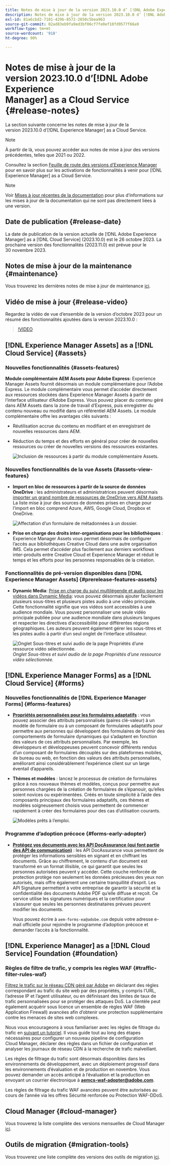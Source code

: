 ```yaml
---
title: Notes de mise à jour de la version 2023.10.0 d’ [!DNL Adobe Experience Manager]  as a Cloud Service.
description: Notes de mise à jour de la version 2023.10.0 d’ [!DNL Adobe Experience Manager]  as a Cloud Service.
exl-id: 81a6cbd2-7101-429b-8572-2650c5bea963
source-git-commit: 02ad83eb9fa9ed3bf06cf7fe0ef10fd9577f66a9
workflow-type: tm+mt
source-wordcount: '918'
ht-degree: 90%

---
```


# Notes de mise à jour de la version 2023.10.0 d’[!DNL Adobe Experience Manager] as a Cloud Service {#release-notes}

La section suivante concerne les notes de mise à jour de la version 2023.10.0 d’[!DNL Experience Manager] as a Cloud Service.

>[!NOTE]
>
>À partir de là, vous pouvez accéder aux notes de mise à jour des versions précédentes, telles que 2021 ou 2022.
>
>Consultez la section [Feuille de route des versions d’Experience Manager](https://experienceleague.adobe.com/docs/experience-manager-release-information/aem-release-updates/update-releases-roadmap.html?lang=fr) pour en savoir plus sur les activations de fonctionnalités à venir pour [!DNL Experience Manager] as a Cloud Service.

>[!NOTE]
>
>Voir [Mises à jour récentes de la documentation](https://experienceleague.adobe.com/docs/experience-manager-release-information/aem-release-updates/doc-updates/documentation-updates.html?lang=fr) pour plus d’informations sur les mises à jour de la documentation qui ne sont pas directement liées à une version.

## Date de publication {#release-date}

La date de publication de la version actuelle de [!DNL Adobe Experience Manager] as a [!DNL Cloud Service] (2023.10.0) est le 26 octobre 2023. La prochaine version des fonctionnalités (2023.11.0) est prévue pour le 30 novembre 2023.

## Notes de mise à jour de la maintenance {#maintenance}

Vous trouverez les dernières notes de mise à jour de maintenance [ici](/help/release-notes/maintenance/latest.md).

## Vidéo de mise à jour {#release-video}

Regardez la vidéo de vue d’ensemble de la version d’octobre 2023 pour un résumé des fonctionnalités ajoutées dans la version 2023.10.0 :

>[!VIDEO](https://video.tv.adobe.com/v/3425186/?quality=12)

## [!DNL Experience Manager Assets] as a [!DNL Cloud Service] {#assets}

### Nouvelles fonctionnalités {#assets-features}

**Module complémentaire AEM Assets pour Adobe Express**: Experience Manager Assets fournit désormais un module complémentaire pour l’Adobe Express. Le module complémentaire vous permet d’accéder directement aux ressources stockées dans Experience Manager Assets à partir de l’interface utilisateur d’Adobe Express. Vous pouvez placer du contenu géré dans AEM Assets dans la zone de travail d’Express, puis enregistrer du contenu nouveau ou modifié dans un référentiel AEM Assets. Le module complémentaire offre les avantages clés suivants :

* Réutilisation accrue du contenu en modifiant et en enregistrant de nouvelles ressources dans AEM.

* Réduction du temps et des efforts en général pour créer de nouvelles ressources ou créer de nouvelles versions des ressources existantes.

  ![Inclusion de ressources à partir du module complémentaire Assets.](/help/assets/assets/aem-assets-add-on-include-assets.png)

### Nouvelles fonctionnalités de la vue Assets {#assets-view-features}

* **Import en bloc de ressources à partir de la source de données OneDrive** : les administrateurs et administratrices peuvent désormais [importer un grand nombre de ressources de OneDrive vers AEM Assets](/help/assets/bulk-import-assets-view.md#onedrive-developer-application). La liste mise à jour des sources de données prises en charge pour l’import en bloc comprend Azure, AWS, Google Cloud, Dropbox et OneDrive.

  ![Affectation d’un formulaire de métadonnées à un dossier.](/help/assets/assets/bulk-import-source-details-onedrive.png)

* **Prise en charge des droits inter-organisations pour les bibliothèques** : Experience Manager Assets vous permet désormais de configurer l’accès aux bibliothèques Creative Cloud dans une autre organisation IMS. Cela permet d’accéder plus facilement aux derniers workflows inter-produits entre Creative Cloud et Experience Manager et réduit le temps et les efforts pour les personnes responsables de la création.

### Fonctionnalités de pré-version disponibles dans [!DNL Experience Manager Assets] {#prerelease-features-assets}

* **Dynamic Media**: [Prise en charge du suivi multilégende et audio pour les vidéos dans Dynamic Media](/help/assets/dynamic-media/video.md#about-msma): vous pouvez désormais ajouter facilement plusieurs sous-titres et plusieurs pistes audio à une vidéo principale. Cette fonctionnalité signifie que vos vidéos sont accessibles à une audience mondiale. Vous pouvez personnaliser une seule vidéo principale publiée pour une audience mondiale dans plusieurs langues et respecter les directives d’accessibilité pour différentes régions géographiques. Les auteurs peuvent également gérer les sous-titres et les pistes audio à partir d’un seul onglet de l’interface utilisateur.

  ![Onglet Sous-titres et suivi audio de la page Propriétés d’une ressource vidéo sélectionnée.](/help/release-notes/assets/msma-aem-cs.png)*Onglet Sous-titres et suivi audio de la page Propriétés d’une ressource vidéo sélectionnée.*

## [!DNL Experience Manager Forms] as a [!DNL Cloud Service] {#forms}

### Nouvelles fonctionnalités de [!DNL Experience Manager Forms] {#forms-features}

* **[Propriétés personnalisées pour les formulaires adaptatifs](/help/forms/template-editor-core-components.md#add-a-custom-group-name-in-the-policy-of-template-editor)** : vous pouvez associer des attributs personnalisés (paires clé-valeur) à un modèle de formulaire ou à un composant de formulaires adaptatifs pour permettre aux personnes qui développent des formulaires de fournir des comportements de formulaire dynamiques qui s’adaptent en fonction des valeurs de ces attributs personnalisés. Par exemple, les développeurs et développeuses peuvent concevoir différents rendus d’un composant de formulaires découplés sur des plateformes mobiles, de bureau ou web, en fonction des valeurs des attributs personnalisés, améliorant ainsi considérablement l’expérience client sur un large éventail d’appareils.

* **Thèmes et modèles** : lancez le processus de création de formulaires grâce à nos nouveaux thèmes et modèles, conçus pour permettre aux personnes chargées de la création de formulaires de s’épanouir, qu’elles soient novices ou expérimentées. Créés en toute simplicité à l’aide des composants principaux des formulaires adaptatifs, ces thèmes et modèles soigneusement choisis vous permettent de commencer rapidement à créer des formulaires pour des cas d’utilisation courants.

  ![Modèles prêts à l’emploi.](/help/forms/assets/form-templates-ootb.png)


### Programme d’adoption précoce {#forms-early-adopter}

* **[Protégez vos documents avec les API DocAssurance (qui font partie des API de communication)](/help/forms/aem-forms-cloud-service-communications-introduction.md#document-assurance-doc-assurance)** : les API DocAssurance vous permettent de protéger les informations sensibles en signant et en chiffrant les documents. Grâce au chiffrement, le contenu d’un document est transformé en un format illisible, ce qui garantit que seules les personnes autorisées peuvent y accéder. Cette couche renforcée de protection protège non seulement les données précieuses des yeux non autorisés, mais offre également une certaine tranquillité d’esprit. Les API Signature permettent à votre entreprise de garantir la sécurité et la confidentialité des documents Adobe PDF qu’elle diffuse et reçoit. Ce service utilise les signatures numériques et la certification pour s’assurer que seules les personnes destinataires prévues peuvent modifier les documents.

  Vous pouvez écrire à `aem-forms-ea@adobe.com` depuis votre adresse e-mail officielle pour rejoindre le programme d’adoption précoce et demander l’accès à la fonctionnalité.

## [!DNL Experience Manager] as a [!DNL Cloud Service] Foundation {#foundation}

### Règles de filtre de trafic, y compris les règles WAF {#traffic-filter-rules-waf}

[Filtrez le trafic sur le réseau CDN géré par Adobe](/help/security/traffic-filter-rules-including-waf.md) en déclarant des règles correspondant au trafic du site web par des propriétés, y compris l’URL, l’adresse IP et l’agent utilisateur, ou en définissant des limites de taux de trafic personnalisées pour se protéger des attaques DoS. La clientèle peut également acquérir sous licence un ensemble de règles WAF (Web Application Firewall) avancées afin d’obtenir une protection supplémentaire contre les menaces de sites web complexes.

Nous vous encourageons à vous familiariser avec les règles de filtrage du trafic en [suivant un tutoriel](https://experienceleague.adobe.com/docs/experience-manager-learn/cloud-service/security/traffic-filter-and-waf-rules/overview.html?lang=fr). Il vous guide tout au long des étapes nécessaires pour configurer un nouveau pipeline de configuration Cloud Manager, déclarer des règles dans un fichier de configuration et analyser les journaux de réseau CDN à la recherche de trafic malveillant.

Les règles de filtrage du trafic sont désormais disponibles dans les environnements de développement, avec un déploiement progressif dans les environnements d’évaluation et de production en novembre. Vous pouvez demander un accès anticipé à l’évaluation et la production en envoyant un courrier électronique à **aemcs-waf-adopter@adobe.com**.

Les règles de filtrage du trafic WAF avancées peuvent être autorisées au cours de l’année via les offres Sécurité renforcée ou Protection WAF-DDoS.

## Cloud Manager {#cloud-manager}

Vous trouverez la liste complète des versions mensuelles de Cloud Manager [ici](/help/implementing/cloud-manager/release-notes/current.md).

## Outils de migration {#migration-tools}

Vous trouverez une liste complète des versions des outils de migration [ici](/help/journey-migration/release-notes/release-notes-migration-tools-current.md).
